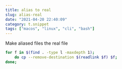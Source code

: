 ```yaml
---
title: alias to real
slug: alias-real
date: "2021-04-20 22:40:09"
category: t.snippet
tags: ["macos", "linux", "cli", "bash"]
---
```


Make aliased files the real file

```bash
for f in $(find . -type l -maxdepth 1);
    do cp --remove-destination $(readlink $f) $f;
done;
```

